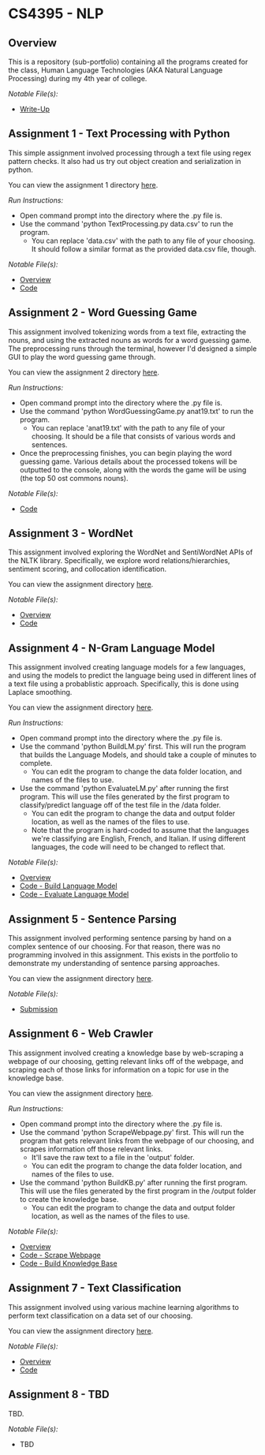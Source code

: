 # **CS4395 - NLP**
## **Overview**

This is a repository (sub-portfolio) containing all the programs created for the class, Human Language Technologies (AKA Natural Language Processing) during my 4th year of college.

*Notable File(s):* 
- [Write-Up](Overview/Overview%20of%20NLP.pdf) 

## **Assignment 1 - Text Processing with Python**

This simple assignment involved processing through a text file using regex pattern checks. It also had us try out object creation and serialization in python.

You can view the assignment 1 directory [here](Assignment%201%20-%20Text%20Processing%20with%20Python).

*Run Instructions:* 
- Open command prompt into the directory where the .py file is.
- Use the command 'python TextProcessing.py data.csv' to run the program.
    - You can replace 'data.csv' with the path to any file of your choosing. It should follow a similar format as the provided data.csv file, though.

*Notable File(s):* 
- [Overview](Assignment%201%20-%20Text%20Processing%20with%20Python/TextProcessing.pdf)
- [Code](Assignment%201%20-%20Text%20Processing%20with%20Python/TextProcessing.py)

## **Assignment 2 - Word Guessing Game**

This assignment involved tokenizing words from a text file, extracting the nouns, and using the extracted nouns as words for a word guessing game. The preprocessing runs through the terminal, however I'd designed a simple GUI to play the word guessing game through.

You can view the assignment 2 directory [here](Assignment%202%20-%20Word%20Guessing%20Game).

*Run Instructions:*
- Open command prompt into the directory where the .py file is.
- Use the command 'python WordGuessingGame.py anat19.txt' to run the program.
    - You can replace 'anat19.txt' with the path to any file of your choosing. It should be a file that consists of various words and sentences.
- Once the preprocessing finishes, you can begin playing the word guessing game. Various details about the processed tokens will be outputted to the console, along with the words the game will be using (the top 50 ost commons nouns).

*Notable File(s):* 
- [Code](Assignment%202%20-%20Word%20Guessing%20Game/WordGuessingGame.py) 

## **Assignment 3 - WordNet**

This assignment involved exploring the WordNet and SentiWordNet APIs of the NLTK library. Specifically, we explore word relations/hierarchies, sentiment scoring, and collocation identification.

You can view the assignment directory [here](Assignment%203%20-%20WordNet).

*Notable File(s):* 
- [Overview](Assignment%203%20-%20WordNet/WordNet.pdf) 
- [Code](Assignment%203%20-%20WordNet/WordNet.ipynb) 

## **Assignment 4 - N-Gram Language Model**

This assignment involved creating language models for a few languages, and using the models to predict the language being used in different lines of a text file using a probablistic approach. Specifically, this is done using Laplace smoothing.

You can view the assignment directory [here](Assignment%204%20-%20N-Gram%20Language%20Model).

*Run Instructions:* 
- Open command prompt into the directory where the .py file is. 
- Use the command 'python BuildLM.py' first. This will run the program that builds the Language Models, and should take a couple of minutes to complete. 
    - You can edit the program to change the data folder location, and names of the files to use. 
- Use the command 'python EvaluateLM.py' after running the first program. This will use the files generated by the first program to classify/predict language off of the test file in the /data folder. 
    - You can edit the program to change the data and output folder location, as well as the names of the files to use. 
    - Note that the program is hard-coded to assume that the languages we're classifying are English, French, and Italian. If using different languages, the code will need to be changed to reflect that. 

*Notable File(s):* 
- [Overview](Assignment%204%20-%20N-Gram%20Language%20Model/NGrams.pdf) 
- [Code - Build Language Model](Assignment%204%20-%20N-Gram%20Language%20Model/BuildLM.py) 
- [Code - Evaluate Language Model](Assignment%204%20-%20N-Gram%20Language%20Model/EvaluateLM.py) 

## **Assignment 5 - Sentence Parsing**

This assignment involved performing sentence parsing by hand on a complex sentence of our choosing. For that reason, there was no programming involved in this assignment. This exists in the portfolio to demonstrate my understanding of sentence parsing approaches.

You can view the assignment directory [here](Assignment%205%20-%20Sentence%20Parsing).

*Notable File(s):* 
- [Submission](Assignment%205%20-%20Sentence%20Parsing/Sentence%20Parsing.pdf)

## **Assignment 6 - Web Crawler**

This assignment involved creating a knowledge base by web-scraping a webpage of our choosing, getting relevant links off of the webpage, and scraping each of those links for information on a topic for use in the knowledge base.

You can view the assignment directory [here](Assignment%206%20-%20Web%20Crawler).

*Run Instructions:* 
- Open command prompt into the directory where the .py file is. 
- Use the command 'python ScrapeWebpage.py' first. This will run the program that gets relevant links from the webpage of our choosing, and scrapes information off those relevant links.
    - It'll save the raw text to a file in the 'output' folder.
    - You can edit the program to change the data folder location, and names of the files to use. 
- Use the command 'python BuildKB.py' after running the first program. This will use the files generated by the first program in the /output folder to create the knowledge base. 
    - You can edit the program to change the data and output folder location, as well as the names of the files to use.

*Notable File(s):* 
- [Overview](Assignment%206%20-%20Web%20Crawler/WebCrawler.pdf)
- [Code - Scrape Webpage](Assignment%206%20-%20Web%20Crawler/ScrapeWebpage.py)
- [Code - Build Knowledge Base](Assignment%206%20-%20Web%20Crawler/BuildKB.py)

## **Assignment 7 - Text Classification**

This assignment involved using various machine learning algorithms to perform text classification on a data set of our choosing.

You can view the assignment directory [here](Assignment%207%20-%20Text%20Classification).

*Notable File(s):* 
- [Overview](Assignment%207%20-%20Text%20Classification/TextClassification.pdf)
- [Code](Assignment%207%20-%20Text%20Classification/TextClassification.ipynb)

## **Assignment 8 - TBD**

TBD.

*Notable File(s):* 
- TBD
